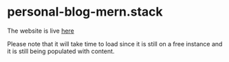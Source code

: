 # personal-blog-mern.stack

The website is live [here](https://www.quickandhonest.com/)

Please note that it will take time to load since it is still on a free instance and it is still being populated with content.
